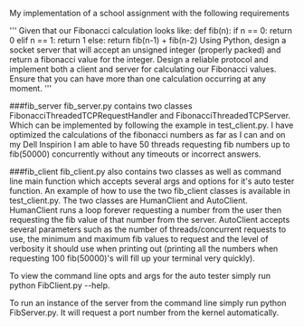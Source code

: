 
My implementation of a school assignment with the following requirements

'''
Given that our Fibonacci calculation looks like:
def fib(n):
   if n == 0:
       return 0
   elif n == 1:
       return 1
   else:
       return fib(n-1) + fib(n-2)
Using Python, design a socket server that will accept an unsigned integer (properly packed) and return a fibonacci value for the integer. Design a
reliable protocol and implement both a client and server for calculating our Fibonacci values. Ensure that you can have more than one calculation
occurring at any moment.
'''

###fib_server
fib_server.py contains two classes FibonacciThreadedTCPRequestHandler and FibonacciThreadedTCPServer. Which can be implemented by following the example in test_client.py. I have optimized the calculations of the fibonacci numbers as far as I can and on my Dell Inspirion I am able to have 50 threads requesting fib numbers up to fib(50000) concurrently without any timeouts or incorrect answers.

###fib_client
fib_client.py also contains two classes as well as command line main function which accepts several args and options for it's auto tester function. An example of how to use the two fib_client classes is available in test_client.py. The two classes are HumanClient and AutoClient. HumanClient runs a loop forever requesting a number from the user then requesting the fib value of that number from the server. AutoClient accepts several parameters such as the number of threads/concurrent requests to use, the minimum and maximum fib values to request and the level of verbosity it should use when printing out (printing all the numbers when requesting 100 fib(50000)'s will fill up your terminal very quickly).

To view the command line opts and args for the auto tester simply run python FibClient.py --help.

To run an instance of the server from the command line simply run python FibServer.py. It will request a port number from the kernel automatically.